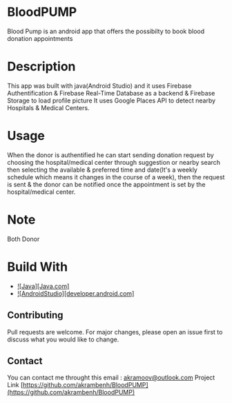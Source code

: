 # BloodPUMP

  Blood Pump is an android app that offers the possibilty to book blood donation appointments
# Description
  This app was built with java(Android Studio) and it uses Firebase Authentification & Firebase Real-Time Database as a backend & Firebase Storage to load profile picture
 It uses Google Places API to detect nearby Hospitals & Medical Centers.
# Usage
  When the donor is authentified he can start sending donation request by choosing the hospital/medical center through suggestion or nearby search then selecting the available & 
 preferred time and date(It's a weekly schedule which means it changes in the course of a week), then the request is sent & the donor can be notified once the appointment
 is set by the hospital/medical center.
# Note
  Both Donor 
# Build With
* [![Java][Java.com]][Java-url]
* [![AndroidStudio][developer.android.com]][AndroidStudio-url]
## Contributing

  Pull requests are welcome. For major changes, please open an issue first
to discuss what you would like to change.

## Contact
You can contact me throught this email : akramoov@outlook.com
Project Link [https://github.com/akrambenh/BloodPUMP](https://github.com/akrambenh/BloodPUMP)

[Java-url]: https://www.java.com/en/
[AndroidStudio-url]: https://developer.android.com/studio?gclid=CjwKCAjw-b-kBhB-EiwA4fvKrEDrOZz23aC7I8USYHuJpFToYYFONWxVmi7z0BC9o_57JV0LQkfb1RoCiZcQAvD_BwE&gclsrc=aw.ds
